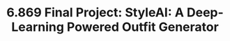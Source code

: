 ---
title: "6.869 Final Project: StyleAI: A Deep-Learning Powered Outfit Generator"
excerpt: "<br/><img src='/images/styleai.png' width='200'><br/><br/>
[6.869](http://6.869.csail.mit.edu/sp22/) is MIT's graduate CV class. For our final project, we explored whether a model could 'learn' a sense of fashion. We did this by developing a novel contrastive learning approach to outfit generation, and found that outfits generated by the model were both plausible and creative. 

[paper](https://slolla.github.io/files/StyleAI.pdf)

"
collection: projects
---